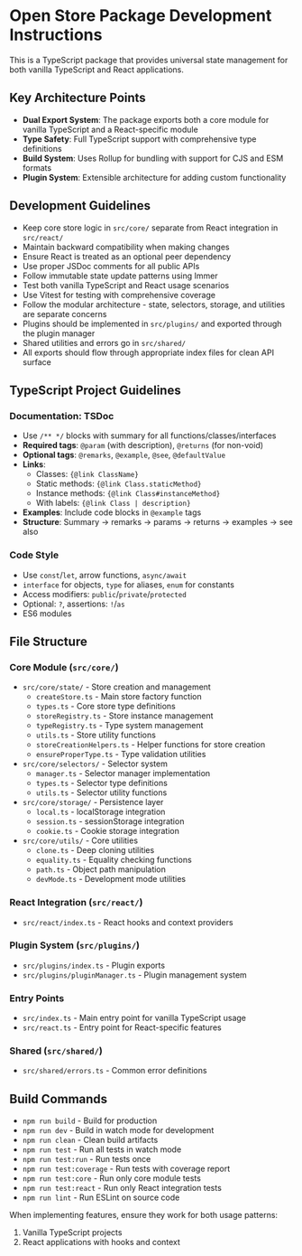 <!-- Use this file to provide workspace-specific custom instructions to Copilot. For more details, visit https://code.visualstudio.com/docs/copilot/copilot-customization#_use-a-githubcopilotinstructionsmd-file -->

# Open Store Package Development Instructions

This is a TypeScript package that provides universal state management for both vanilla TypeScript
and React applications.

## Key Architecture Points

- **Dual Export System**: The package exports both a core module for vanilla TypeScript and a
  React-specific module
- **Type Safety**: Full TypeScript support with comprehensive type definitions
- **Build System**: Uses Rollup for bundling with support for CJS and ESM formats
- **Plugin System**: Extensible architecture for adding custom functionality

## Development Guidelines

- Keep core store logic in `src/core/` separate from React integration in `src/react/`
- Maintain backward compatibility when making changes
- Ensure React is treated as an optional peer dependency
- Use proper JSDoc comments for all public APIs
- Follow immutable state update patterns using Immer
- Test both vanilla TypeScript and React usage scenarios
- Use Vitest for testing with comprehensive coverage
- Follow the modular architecture - state, selectors, storage, and utilities are separate concerns
- Plugins should be implemented in `src/plugins/` and exported through the plugin manager
- Shared utilities and errors go in `src/shared/`
- All exports should flow through appropriate index files for clean API surface

## TypeScript Project Guidelines

### Documentation: TSDoc

- Use `/** */` blocks with summary for all functions/classes/interfaces
- **Required tags**: `@param` (with description), `@returns` (for non-void)
- **Optional tags**: `@remarks`, `@example`, `@see`, `@defaultValue`
- **Links**:
  - Classes: `{@link ClassName}`
  - Static methods: `{@link Class.staticMethod}`
  - Instance methods: `{@link Class#instanceMethod}`
  - With labels: `{@link Class | description}`
- **Examples**: Include code blocks in `@example` tags
- **Structure**: Summary → remarks → params → returns → examples → see also

### Code Style

- Use `const`/`let`, arrow functions, `async/await`
- `interface` for objects, `type` for aliases, `enum` for constants
- Access modifiers: `public`/`private`/`protected`
- Optional: `?`, assertions: `!`/`as`
- ES6 modules

## File Structure

### Core Module (`src/core/`)

- `src/core/state/` - Store creation and management
  - `createStore.ts` - Main store factory function
  - `types.ts` - Core store type definitions
  - `storeRegistry.ts` - Store instance management
  - `typeRegistry.ts` - Type system management
  - `utils.ts` - Store utility functions
  - `storeCreationHelpers.ts` - Helper functions for store creation
  - `ensureProperType.ts` - Type validation utilities
- `src/core/selectors/` - Selector system
  - `manager.ts` - Selector manager implementation
  - `types.ts` - Selector type definitions
  - `utils.ts` - Selector utility functions
- `src/core/storage/` - Persistence layer
  - `local.ts` - localStorage integration
  - `session.ts` - sessionStorage integration
  - `cookie.ts` - Cookie storage integration
- `src/core/utils/` - Core utilities
  - `clone.ts` - Deep cloning utilities
  - `equality.ts` - Equality checking functions
  - `path.ts` - Object path manipulation
  - `devMode.ts` - Development mode utilities

### React Integration (`src/react/`)

- `src/react/index.ts` - React hooks and context providers

### Plugin System (`src/plugins/`)

- `src/plugins/index.ts` - Plugin exports
- `src/plugins/pluginManager.ts` - Plugin management system

### Entry Points

- `src/index.ts` - Main entry point for vanilla TypeScript usage
- `src/react.ts` - Entry point for React-specific features

### Shared (`src/shared/`)

- `src/shared/errors.ts` - Common error definitions

## Build Commands

- `npm run build` - Build for production
- `npm run dev` - Build in watch mode for development
- `npm run clean` - Clean build artifacts
- `npm run test` - Run all tests in watch mode
- `npm run test:run` - Run tests once
- `npm run test:coverage` - Run tests with coverage report
- `npm run test:core` - Run only core module tests
- `npm run test:react` - Run only React integration tests
- `npm run lint` - Run ESLint on source code

When implementing features, ensure they work for both usage patterns:

1. Vanilla TypeScript projects
2. React applications with hooks and context

